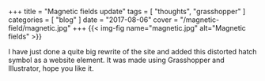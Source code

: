 +++
title = "Magnetic fields update"
tags = [ "thoughts", "grasshopper" ]
categories = [ "blog" ]
date = "2017-08-06"
cover = "/magnetic-field/magnetic.jpg"
+++
{{< img-fig name="magnetic.jpg" alt="Magnetic fields" >}}

I have just done a quite big rewrite of the site and added this distorted hatch symbol as a website element. It was made using Grasshopper and Illustrator, hope you like it.
